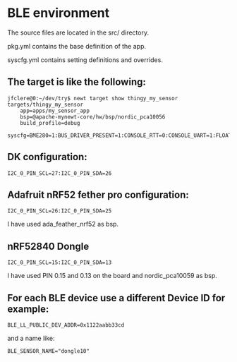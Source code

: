 # BLE environment

The source files are located in the src/ directory.

pkg.yml contains the base definition of the app.

syscfg.yml contains setting definitions and overrides.

## The target is like the following:
```
jfclere@0:~/dev/try$ newt target show thingy_my_sensor
targets/thingy_my_sensor
    app=apps/my_sensor_app
    bsp=@apache-mynewt-core/hw/bsp/nordic_pca10056
    build_profile=debug
    syscfg=BME280=1:BUS_DRIVER_PRESENT=1:CONSOLE_RTT=0:CONSOLE_UART=1:FLOAT_USER=1:I2C_0=1:I2C_0_FREQ_KHZ=10:I2C_0_PIN_SCL=27:I2C_0_PIN_SDA=26:SENSOR_OIC=0:SHELL_TASK=0:FLOAT_USER=1
```

## DK configuration:
```
I2C_0_PIN_SCL=27:I2C_0_PIN_SDA=26
```

## Adafruit nRF52 fether pro configuration:
```
I2C_0_PIN_SCL=26:I2C_0_PIN_SDA=25
```
I have used ada_feather_nrf52 as bsp.
## nRF52840 Dongle
```
I2C_0_PIN_SCL=15:I2C_0_PIN_SDA=13
```
I have used PIN 0.15 and 0.13 on the board and nordic_pca10059 as bsp.

## For each BLE device use a different Device ID for example:
```
BLE_LL_PUBLIC_DEV_ADDR=0x1122aabb33cd
```
and a name like:
```
BLE_SENSOR_NAME="dongle10"
```
